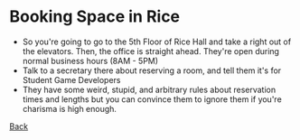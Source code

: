 # Booking Space in Rice

* So you're going to go to the 5th Floor of Rice Hall and take a right out of the elevators. Then, the office is straight ahead. They're open during normal business hours (8AM - 5PM)
* Talk to a secretary there about reserving a room, and tell them it's for Student Game Developers
* They have some weird, stupid, and arbitrary rules about reservation times and lengths but you can convince them to ignore them if you're charisma is high enough.

[Back](/../index.md)